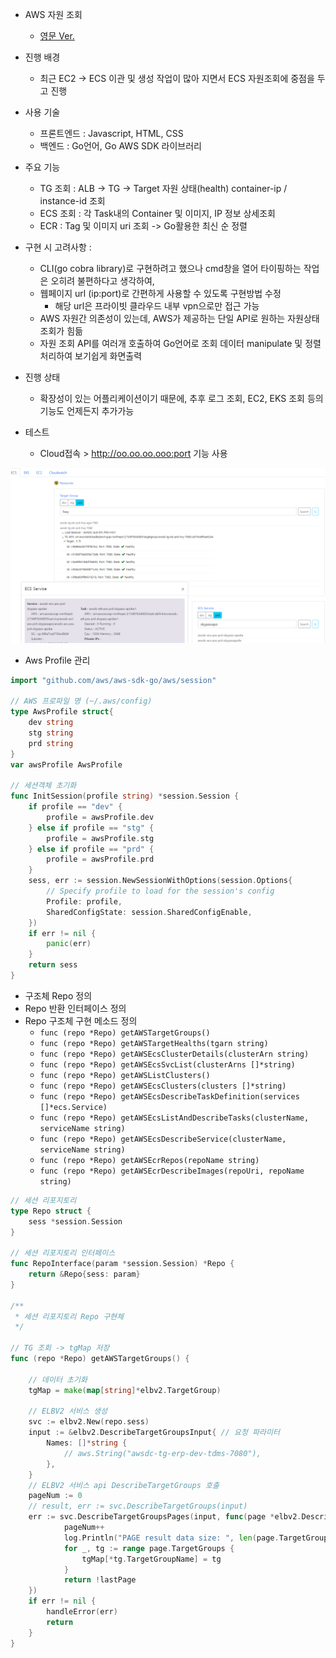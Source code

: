 - AWS 자원 조회
	- [영문 Ver.](doc_goproject)

- 진행 배경
	- 최근 EC2 -> ECS 이관 및 생성 작업이 많아 지면서 ECS 자원조회에 중점을 두고 진행
- 사용 기술
	- 프론트엔드 : Javascript, HTML, CSS
	- 백엔드 : Go언어, Go AWS SDK 라이브러리
- 주요 기능
	- TG 조회 : ALB -> TG -> Target 자원 상태(health) container-ip / instance-id 조회
	- ECS 조회 : 각 Task내의 Container 및 이미지, IP 정보 상세조회
	- ECR : Tag 및 이미지 uri 조회 -> Go활용한 최신 순 정렬
- 구현 시 고려사항 :
	- CLI(go cobra library)로 구현하려고 했으나 cmd창을 열어 타이핑하는 작업은 오히려 불편하다고 생각하여,
	- 웹페이지 url (ip:port)로 간편하게 사용할 수 있도록 구현방법 수정
		- 해당 url은 프라이빗 클라우드 내부 vpn으로만 접근 가능
	- AWS 자원간 의존성이 있는데, AWS가 제공하는 단일 API로 원하는 자원상태 조회가 힘듦
	- 자원 조회 API를 여러개 호출하여 Go언어로 조회 데이터 manipulate 및 정렬 처리하여 보기쉽게 화면출력
- 진행 상태
	- 확장성이 있는 어플리케이션이기 때문에, 추후 로그 조회, EC2, EKS 조회 등의 기능도 언제든지 추가가능
- 테스트
	- Cloud접속 > http://oo.oo.oo.ooo:port 기능 사용

![go sdk app](./assets/images/goproject_kor.png)



- Aws Profile 관리

```go
import "github.com/aws/aws-sdk-go/aws/session"

// AWS 프로파일 명 (~/.aws/config)
type AwsProfile struct{
	dev string
	stg string
	prd string
}
var awsProfile AwsProfile

// 세션객체 초기화
func InitSession(profile string) *session.Session {
	if profile == "dev" {
		profile = awsProfile.dev
	} else if profile == "stg" {
		profile = awsProfile.stg
	} else if profile == "prd" {
		profile = awsProfile.prd
	}
	sess, err := session.NewSessionWithOptions(session.Options{
		// Specify profile to load for the session's config
		Profile: profile,
		SharedConfigState: session.SharedConfigEnable,
	})
	if err != nil {
		panic(err)
	}
	return sess
}
```

- 구조체 Repo 정의
- Repo 반환 인터페이스 정의
- Repo 구조체 구현 메소드 정의
	- `func (repo *Repo) getAWSTargetGroups()`
	- `func (repo *Repo) getAWSTargetHealths(tgarn string)`
	- `func (repo *Repo) getAWSEcsClusterDetails(clusterArn string)`
	- `func (repo *Repo) getAWSEcsSvcList(clusterArns []*string)`
	- `func (repo *Repo) getAWSListClusters()`
	- `func (repo *Repo) getAWSEcsClusters(clusters []*string)`
	- `func (repo *Repo) getAWSEcsDescribeTaskDefinition(services []*ecs.Service)`
	- `func (repo *Repo) getAWSEcsListAndDescribeTasks(clusterName, serviceName string)`
	- `func (repo *Repo) getAWSEcsDescribeService(clusterName, serviceName string)`
	- `func (repo *Repo) getAWSEcrRepos(repoName string)`
	- `func (repo *Repo) getAWSEcrDescribeImages(repoUri, repoName string)`

```go
// 세션 리포지토리
type Repo struct {
	sess *session.Session
}

// 세션 리포지토리 인터페이스
func RepoInterface(param *session.Session) *Repo {
	return &Repo{sess: param}
}

/**
 * 세션 리포지토리 Repo 구현체
 */

// TG 조회 -> tgMap 저장
func (repo *Repo) getAWSTargetGroups() {

	// 데이터 초기화
	tgMap = make(map[string]*elbv2.TargetGroup)

	// ELBV2 서비스 생성
	svc := elbv2.New(repo.sess)
	input := &elbv2.DescribeTargetGroupsInput{ // 요청 파라미터
		Names: []*string {
			// aws.String("awsdc-tg-erp-dev-tdms-7080"),
		},
	}
	// ELBV2 서비스 api DescribeTargetGroups 호출
	pageNum := 0
	// result, err := svc.DescribeTargetGroups(input)
	err := svc.DescribeTargetGroupsPages(input, func(page *elbv2.DescribeTargetGroupsOutput, lastPage bool) bool {
			pageNum++
			log.Println("PAGE result data size: ", len(page.TargetGroups))
			for _, tg := range page.TargetGroups {
				tgMap[*tg.TargetGroupName] = tg
			}
			return !lastPage
	})
	if err != nil {
		handleError(err)
		return
	}
}

```

